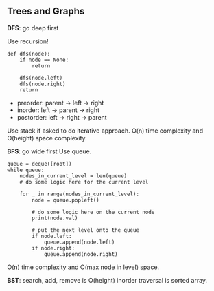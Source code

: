 ## Trees and Graphs



**DFS**: go deep first

Use recursion!
```
def dfs(node):
    if node == None:
        return

    dfs(node.left)
    dfs(node.right)
    return
```
* preorder: parent -> left -> right
* inorder: left -> parent -> right
* postorder: left -> right -> parent

Use stack if asked to do iterative approach.
O(n) time complexity and O(height) space complexity.

**BFS**: go wide first
Use queue.
```
queue = deque([root])
while queue:
    nodes_in_current_level = len(queue)
    # do some logic here for the current level

    for _ in range(nodes_in_current_level):
        node = queue.popleft()
        
        # do some logic here on the current node
        print(node.val)

        # put the next level onto the queue
        if node.left:
            queue.append(node.left)
        if node.right:
            queue.append(node.right)
```
O(n) time complexity and O(max node in level) space.

**BST**:
search, add, remove is O(height)
inorder traversal is sorted array.